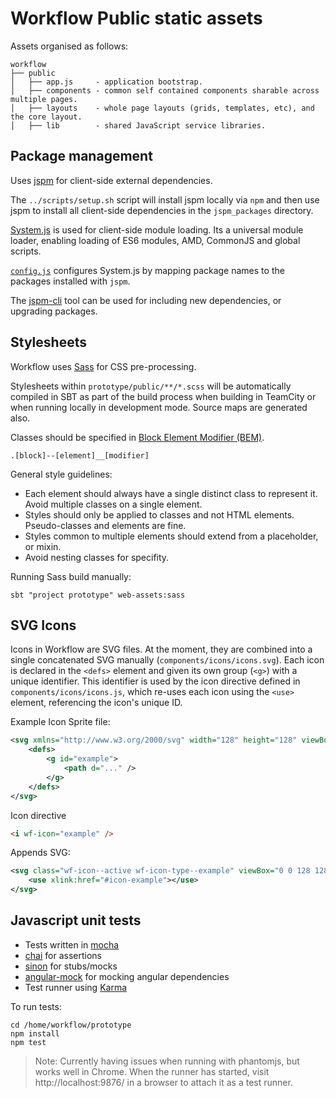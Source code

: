 # Workflow Public static assets
Assets organised as follows:

    workflow
    ├── public
    │   ├── app.js     - application bootstrap.
    │   ├── components - common self contained components sharable across multiple pages.
    │   ├── layouts    - whole page layouts (grids, templates, etc), and the core layout.
    │   ├── lib        - shared JavaScript service libraries.


## Package management
Uses [jspm](http://jspm.io) for client-side external dependencies.

The `../scripts/setup.sh` script will install jspm locally via `npm` and then use
jspm to install all client-side dependencies in the `jspm_packages` directory.

[System.js](https://github.com/systemjs/systemjs) is used for client-side
module loading. Its a universal module loader, enabling loading of ES6 modules,
AMD, CommonJS and global scripts.

[`config.js`](config.js) configures System.js by mapping package names to the
packages installed with `jspm`.

The [jspm-cli](https://github.com/jspm/jspm-cli) tool can be used for
including new dependencies, or upgrading packages.

## Stylesheets
Workflow uses [Sass](http://sass-lang.com) for CSS pre-processing.

Stylesheets within `prototype/public/**/*.scss` will be automatically compiled
in SBT as part of the build process when building in TeamCity or when running
locally in development mode. Source maps are generated also.

Classes should be specified in [Block Element Modifier (BEM)](http://bem.info/).

    .[block]--[element]__[modifier]

General style guidelines:
- Each element should always have a single distinct class to represent it. Avoid multiple
  classes on a single element.
- Styles should only be applied to classes and not HTML elements. Pseudo-classes
  and elements are fine.
- Styles common to multiple elements should extend from a placeholder, or mixin.
- Avoid nesting classes for specifity.

Running Sass build manually:

    sbt "project prototype" web-assets:sass

## SVG Icons
Icons in Workflow are SVG files. At the moment, they are combined into a single concatenated SVG manually (`components/icons/icons.svg`). Each icon is declared in the `<defs>` element and given its own group (`<g>`) with a unique identifier. This identifier is used by the icon directive defined in `components/icons/icons.js`, which re-uses each icon using the `<use>` element, referencing the icon's unique ID.



Example Icon Sprite file:
```xml
<svg xmlns="http://www.w3.org/2000/svg" width="128" height="128" viewBox="0 0 128 128">
    <defs>
        <g id="example">
            <path d="..." />
        </g>
    </defs>
</svg>
```


Icon directive
```html
<i wf-icon="example" />
```
Appends SVG:
```xml
<svg class="wf-icon--active wf-icon-type--example" viewBox="0 0 128 128">
    <use xlink:href="#icon-example"></use>
</svg>
```


## Javascript unit tests
- Tests written in [mocha](http://visionmedia.github.io/mocha/)
- [chai](http://chaijs.com/) for assertions
- [sinon](http://sinonjs.org/) for stubs/mocks
- [angular-mock](https://code.angularjs.org/1.2.20/docs/api/ngMock) for mocking angular dependencies
- Test runner using [Karma](http://karma-runner.github.io/)

To run tests:

    cd /home/workflow/prototype
    npm install
    npm test

> Note: Currently having issues when running with phantomjs, but works well in Chrome.
> When the runner has started, visit http://localhost:9876/ in a browser to attach it as a test runner.
